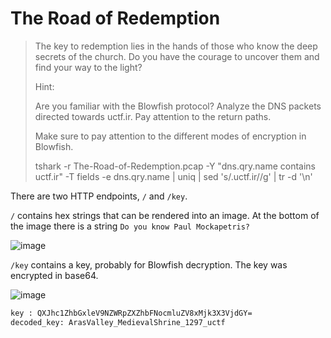 # The Road of Redemption
> The key to redemption lies in the hands of those who know the deep secrets of the church. Do you have the courage to uncover them and find your way to the light?
>
> Hint:
> 
> Are you familiar with the Blowfish protocol? Analyze the DNS packets directed towards uctf.ir. Pay attention to the return paths.
>
> Make sure to pay attention to the different modes of encryption in Blowfish.
>
> tshark -r The-Road-of-Redemption.pcap -Y "dns.qry.name contains uctf.ir" -T fields -e dns.qry.name | uniq | sed 's/.uctf.ir//g' | tr -d '\n'

There are two HTTP endpoints, `/` and `/key`. 


`/` contains hex strings that can be rendered into an image. At the bottom of the image there is a string `Do you know Paul Mockapetris?`

![image](https://github.com/user-attachments/assets/7b372512-9977-4e43-8ba3-9881c83d6dc4)

`/key` contains a key, probably for Blowfish decryption. The key was encrypted in base64.

![image](https://github.com/user-attachments/assets/c86feab6-1f61-44e0-a88a-40a443053603)

```html
key : QXJhc1ZhbGxleV9NZWRpZXZhbFNocmluZV8xMjk3X3VjdGY=
decoded_key: ArasValley_MedievalShrine_1297_uctf
```

